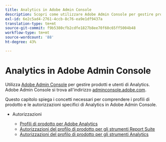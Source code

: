 ```yaml
---
title: Analytics in Adobe Admin Console
description: Scopri come utilizzare Adobe Admin Console per gestire prodotti e utenti di Analytics.
exl-id: 6e2c5ad4-2761-4ccb-8c76-ea9e1df9437a
translation-type: tm+mt
source-git-commit: f9b5380cfb2cdfe1827b8ee70f60c65ff5004b48
workflow-type: tm+mt
source-wordcount: '88'
ht-degree: 43%

---
```


# Analytics in Adobe Admin Console

Utilizza [Adobe Admin Console](https://helpx.adobe.com/it/enterprise/using/admin-console.html) per gestire prodotti e utenti di Analytics. Adobe Admin Console si trova all&#39;indirizzo [adminconsole.adobe.com](https://adminconsole.adobe.com/).

Questo capitolo spiega i concetti necessari per comprendere i profili di prodotto e le autorizzazioni specifici di Analytics in Adobe Admin Console.

* Autorizzazioni

   * [Profili di prodotto per Adobe Analytics](/help/admin/admin-console/permissions/product-profile.md)
   * [Autorizzazioni del profilo di prodotto per gli strumenti Report Suite](/help/admin/admin-console/permissions/report-suite-tools.md)
   * [Autorizzazioni del profilo di prodotto per gli strumenti Analytics](/help/admin/admin-console/permissions/analytics-tools.md)
